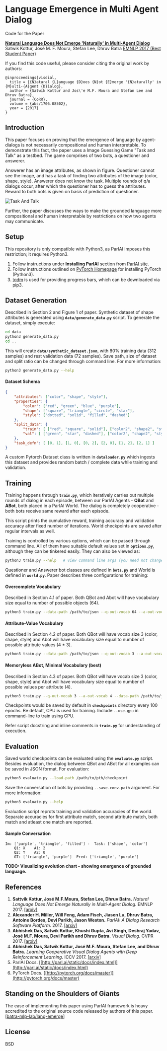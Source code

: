 Language Emergence in Multi Agent Dialog
========================================

Code for the Paper

**[Natural Language Does Not Emerge 'Naturally' in Multi-Agent Dialog][1]**
Satwik Kottur, José M. F. Moura, Stefan Lee, Dhruv Batra
[EMNLP 2017 (Best Student Paper)](https://www.facebook.com/emnlp2017/posts/1935449656693734)

If you find this code useful, please consider citing the original work by authors:

```
@inproceedings{visdial,
  title = {{N}atural {L}anguage {D}oes {N}ot {E}merge '{N}aturally' in {M}ulti-{A}gent {D}ialog},
  author = {Satwik Kottur and Jos\'e M.F. Moura and Stefan Lee and Dhruv Batra},
  journal = {CoRR},
  volume = {abs/1706.08502},
  year = {2017}
}
```

Introduction
------------

This paper focuses on proving that the emergence of language by agent-dialogs is not necessarily
compositional and human interpretable. To demonstrate this fact, the paper uses a Image Guessing
Game "Task and Talk" as a testbed. The game comprises of two bots, a questioner and answerer.

Answerer has an image attributes, as shown in figure. Questioner cannot see the image, and has
a task of finding two attributes of the image (color, shape, style). Answerer does not know the
task. Multiple rounds of q/a dialogs occur, after which the questioner has to guess the
attributes. Reward to both bots is given on basis of prediction of questioner.

![Task And Talk](https://i.imgur.com/9YCM3Gp.png)

Further, the paper discusses the ways to make the grounded language more compositional and human
 interpretable by restrictions on how two agents may communicate.


Setup
-----

This repository is only compatible with Python3, as ParlAI imposes this restriction; it requires
Python3.

1. Follow instructions under **Installing ParlAI** section from [ParlAI site](6).
2. Follow instructions outlined on [PyTorch Homepage](7) for installing PyTorch (Python3).
3. [tqdm](8) is used for providing progress bars, which can be downloaded via pip3.


Dataset Generation
------------------

Described in Section 2 and Figure 1 of paper. Synthetic dataset of shape attributes is generated
using **`data/generate_data.py`** script. To generate the dataset, simply execute:

```sh
cd data
python3 generate_data.py
cd ..
```

This will create **`data/synthetic_dataset.json`**, with 80% training data (312 samples) and rest
validation data (72 samples). Save path, size of dataset and split ratio can be changed through
command line. For more information:

```sh
python3 generate_data.py --help
```

#### Dataset Schema


```json
{
    "attributes": ["color", "shape", "style"],
    "properties": {
        "color": ["red", "green", "blue", "purple"],
        "shape": ["square", "triangle", "circle", "star"],
        "style": ["dotted", "solid", "filled", "dashed"]
    },
    "split_data": {
        "train": [ ["red", "square", "solid"], ["color2", "shape2", "style2"] ],
        "val": [ ["green", "star", "dashed"], ["color2", "shape2", "style2"] ]
    },
    "task_defn": [ [0, 1], [1, 0], [0, 2], [2, 0], [1, 2], [2, 1] ]
}
```

A custom Pytorch Dataset class is written in **`dataloader.py`** which ingests this dataset and
provides random batch / complete data while training and validation.


Training
--------

Training happens through **`train.py`**, which iteratively carries out multiple rounds of dialog
in each episode, between our ParlAI Agents - **QBot** and **ABot**, both placed in a ParlAI
World. The dialog is completely cooperative - both bots receive same reward after each episode.

This script prints the cumulative reward, training accuracy and validation accuracy after fixed
number of iterations. World checkpoints are saved after regular intervals as well.

Training is controlled by various options, which can be passed through command line. All of them
have suitable default values set in **`options.py`**, although they can be tinkered easily.
They can also be viewed as:

```sh
python3 train.py --help   # view command line args (you need not change "Main ParlAI Arguments")
```

Questioner and Answerer bot classes are defined in **`bots.py`** and World is defined in
**`world.py`**. Paper describes three configurations for training:

#### Overcomplete Vocabulary

Described in Section 4.1 of paper. Both QBot and Abot will have vocabulary size equal to
number of possible objects (64).

```sh
python3 train.py --data-path /path/to/json --q-out-vocab 64 --a-out-vocab 64
```

#### Attribute-Value Vocabulary

Described in Section 4.2 of paper. Both QBot will have vocab size 3 (color, shape, style) and
Abot will have vocabulary size equal to number of possible attribute values (4 * 3).

```sh
python3 train.py --data-path /path/to/json --q-out-vocab 3 --a-out-vocab 12
```

#### Memoryless ABot, Minimal Vocabulary (best)

Described in Section 4.3 of paper. Both QBot will have vocab size 3 (color, shape, style) and
Abot will have vocabulary size equal to number of possible values per attribute (4).

```sh
python3 train.py --q-out-vocab 3 --a-out-vocab 4 --data-path /path/to/json --memoryless-abot
```

Checkpoints would be saved by default in **`checkpoints`** directory every 100 epochs. Be default,
 CPU is used for training. Include `--use-gpu` in command-line to train using GPU.

Refer script docstring and inline comments in **`train.py`** for understanding of execution.


Evaluation
----------

Saved world checkpoints can be evaluated using the **`evaluate.py`** script. Besides evaluation,
the dialog between QBot and ABot for all examples can be saved in JSON format. For evaluation:

```sh
python3 evaluate.py --load-path /path/to/pth/checkpoint
```

Save the conversation of bots by providing `--save-conv-path` argument. For more information:
```sh
python3 evaluate.py --help
```

Evaluation script reprots training and validation accuracies of the world. Separate accuracies
for first attribute match, second attribute match, both match and atleast one match are reported.

#### Sample Conversation

```text
Im: ['purple', 'triangle', 'filled'] -  Task: ['shape', 'color']
    Q1: X    A1: 2
    Q2: Y    A2: 0
    GT: ['triangle', 'purple']  Pred: ['triangle', 'purple']
```

**TODO: Visualizing evolution chart - showing emergence of grounded language.**

References
----------

1. **Sattvik Kottur, José M.F.Moura, Stefan Lee, Dhruv Batra.** _Natural Language Does Not Emerge
   Naturally in Multi-Agent Dialog._ EMNLP 2017. [[arxiv]](1)
1. **Alexander H. Miller, Will Feng, Adam Fisch, Jiasen Lu, Dhruv Batra, Antoine Bordes, Devi
   Parikh, Jason Weston.** _ParlAI: A Dialog Research Software Platform._ 2017. [[arxiv]](2)
1. **Abhishek Das, Satwik Kottur, Khushi Gupta, Avi Singh, Deshraj Yadav, José M.F. Moura, Devi
   Parikh and Dhruv Batra.** _Visual Dialog._ CVPR 2017. [[arxiv]](3)
1. **Abhishek Das, Satwik Kottur, José M.F. Moura, Stefan Lee, and Dhruv Batra.** _Learning
   Cooperative Visual Dialog Agents with Deep Reinforcement Learning._ ICCV 2017. [[arxiv]](4)
1. ParlAI Docs. [[http://parl.ai/static/docs/index.html]](http://parl.ai/static/docs/index.html)
1. PyTorch Docs. [[http://pytorch.org/docs/master]](http://pytorch.org/docs/master)


Standing on the Shoulders of Giants
-----------------------------------

The ease of implementing this paper using ParlAI framework is heavy accredited to the original
source code released by authors of this paper. [[batra-mlp-lab/lang-emerge]](5)

License
-------

BSD

[1]: https://arxiv.org/abs/1706.08502
[2]: https://arxiv.org/abs/1705.06476
[3]: https://arxiv.org/abs/1611.08669
[4]: https://arXiv.org/abs/1703.06585
[5]: https://www.github.com/batra-mlp-lab/lang-emerge
[6]: https://parl.ai/about
[7]: https://pytorch.org
[8]: https://pypi.python.org/pypi/tqdm
